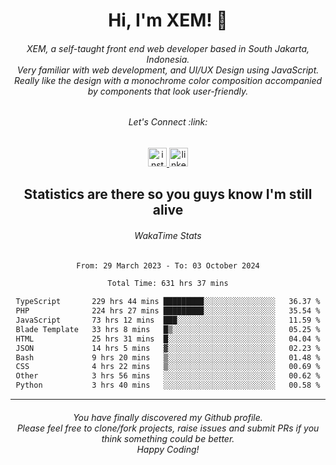 <h1 align="center">Hi, I'm XEM! <span class="wave">👋</span></h1>

<h6 align="center">XEM, a self-taught front end web developer based in South Jakarta, Indonesia.<br>Very familiar with web development, and UI/UX Design using JavaScript.<br>Really like the design with a monochrome color composition accompanied by components that look user-friendly.</h6>

<div align="center">
  <h6>
    <i>Let's Connect :link:</i>
  </h6>
  <a href="https://instagram.com/ensayiti" target="_blank">
    <img src="https://img.shields.io/static/v1?message=Instagram&logo=instagram&label=&color=E4405F&logoColor=white&labelColor=&style=for-the-badge" height="30" alt="instagram logo"  />
  </a>
  <a href="https://www.linkedin.com/in/samuel-andika-94616625b/" target="_blank">
    <img src="https://img.shields.io/static/v1?message=LinkedIn&logo=linkedin&label=&color=0077B5&logoColor=white&labelColor=&style=for-the-badge" height="30" alt="linkedin logo"  />
  </a>
</div>

<h2 align="center">Statistics are there so you guys know I'm still alive</h1>

<div align="center">
  
  <h6>WakaTime Stats</h6>
  <!--START_SECTION:waka-->

```txt
From: 29 March 2023 - To: 03 October 2024

Total Time: 631 hrs 37 mins

TypeScript       229 hrs 44 mins █████████░░░░░░░░░░░░░░░░   36.37 %
PHP              224 hrs 27 mins █████████░░░░░░░░░░░░░░░░   35.54 %
JavaScript       73 hrs 12 mins  ███░░░░░░░░░░░░░░░░░░░░░░   11.59 %
Blade Template   33 hrs 8 mins   █▒░░░░░░░░░░░░░░░░░░░░░░░   05.25 %
HTML             25 hrs 31 mins  █░░░░░░░░░░░░░░░░░░░░░░░░   04.04 %
JSON             14 hrs 5 mins   ▓░░░░░░░░░░░░░░░░░░░░░░░░   02.23 %
Bash             9 hrs 20 mins   ▒░░░░░░░░░░░░░░░░░░░░░░░░   01.48 %
CSS              4 hrs 22 mins   ▒░░░░░░░░░░░░░░░░░░░░░░░░   00.69 %
Other            3 hrs 56 mins   ░░░░░░░░░░░░░░░░░░░░░░░░░   00.62 %
Python           3 hrs 40 mins   ░░░░░░░░░░░░░░░░░░░░░░░░░   00.58 %
```

<!--END_SECTION:waka-->
</div>

---

<h6 align="center">
  You have finally discovered my Github profile.
  <br>
  Please feel free to clone/fork projects, raise issues and submit PRs if you think something could be better.
  <br>
  <i>Happy Coding!</i>
</h6>
